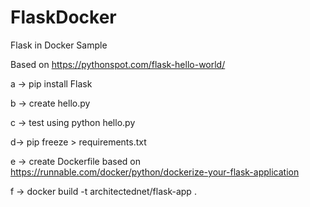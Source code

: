 # FlaskDocker
Flask in Docker Sample

Based on https://pythonspot.com/flask-hello-world/

a -> pip install Flask

b -> create hello.py

c -> test using python hello.py

d-> pip freeze > requirements.txt

e -> create Dockerfile based on https://runnable.com/docker/python/dockerize-your-flask-application

f -> docker build -t architectednet/flask-app .

